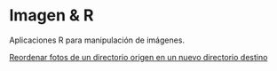 # Imagen & R

Aplicaciones R para manipulación de imágenes.

[Reordenar fotos de un directorio origen en un nuevo directorio destino](01/)





